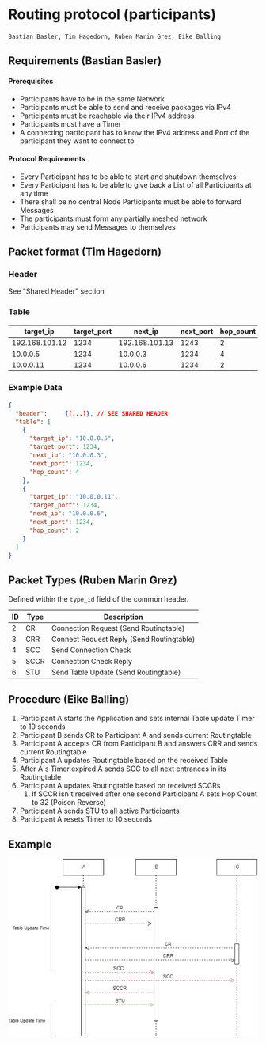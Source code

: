 # Routing protocol (participants)
    Bastian Basler, Tim Hagedorn, Ruben Marin Grez, Eike Balling
## Requirements (Bastian Basler)
#### Prerequisites
- Participants have to be in the same Network
- Participants must be able to send and receive packages via IPv4 
- Participants must be reachable via their IPv4 address 
- Participants must have a Timer 
- A connecting participant has to know the IPv4 address and Port of the participant they want to connect to

#### Protocol Requirements
- Every Participant has to be able to start and shutdown themselves 
- Every Participant has to be able to give back a List of all Participants at any time 
- There shall be no central Node
Participants must be able to forward Messages 
- The participants must form any partially meshed network
- Participants may send Messages to themselves

## Packet format (Tim Hagedorn)
### Header
See "Shared Header" section

### Table
| target_ip | target_port | next_ip  | next_port | hop_count  |   
|---|---|---|--|---|
|  192.168.101.12 | 1234 | 192.168.101.13 | 1243  | 2 |   
|  10.0.0.5 | 1234 | 10.0.0.3 | 1234  | 4 |
|  10.0.0.11 | 1234 | 10.0.0.6 | 1234  | 2 |

### Example Data

```json
{
  "header":     {[...]}, // SEE SHARED HEADER
  "table": [
    {
      "target_ip": "10.0.0.5",
      "target_port": 1234,
      "next_ip": "10.0.0.3",
      "next_port": 1234,
      "hop_count": 4
    },
    {
      "target_ip": "10.0.0.11",
      "target_port": 1234,
      "next_ip": "10.0.0.6",
      "next_port": 1234,
      "hop_count": 2
    }
  ]
}
```
## Packet Types (Ruben Marin Grez)

Defined within the `type_id` field of the common header.

| ID | Type          | Description                |
|----|---------------|----------------------------|
| 2  | CR            | Connection Request (Send Routingtable)  |
| 3  | CRR           | Connect Request Reply (Send Routingtable)  |
| 4  | SCC           | Send Connection Check  |
| 5  | SCCR          | Connection Check Reply  |
| 6  | STU           | Send Table Update (Send Routingtable)  |

## Procedure (Eike Balling)
1. Participant A starts the Application and sets internal Table update Timer to 10 seconds
2. Participant B sends CR to Participant A and sends current Routingtable
3. Participant A accepts CR from Participant B and answers CRR and sends current Routingtable 
4. Participant A updates Routingtable based on the received Table
5. After A´s Timer expired A sends SCC to all next entrances in its Routingtable
6.  Participant A updates Routingtable based on received SCCRs
    1. If SCCR isn´t received after one second Participant A sets Hop Count to 32 (Poison Reverse)
7. Participant A sends STU to all active Participants
8. Participant A resets Timer to 10 seconds

## Example
![Logo](./images/Routing_Protokoll_Sequenz_Diagramm-1.drawio.png)